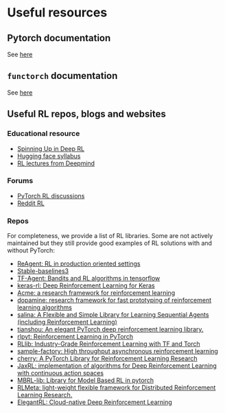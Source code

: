 # Useful resources

## Pytorch documentation
See [here](https://pytorch.org/docs/stable/index.html)

## `functorch` documentation

See [here](https://pytorch.org/functorch/stable/)

## Useful RL repos, blogs and websites

### Educational resource

- [Spinning Up in Deep RL](https://spinningup.openai.com/en/latest/)
- [Hugging face syllabus](https://github.com/huggingface/deep-rl-class)
- [RL lectures from Deepmind](https://www.deepmind.com/learning-resources/reinforcement-learning-lecture-series-2021)

### Forums

- [PyTorch RL discussions](https://discuss.pytorch.org/c/reinforcement-learning/)
- [Reddit RL](https://www.reddit.com/r/reinforcementlearning/)

### Repos

For completeness, we provide a list of RL libraries. Some are not actively maintained but
they still provide good examples of RL solutions with and without PyTorch:
- [ReAgent: RL in production oriented settings](https://github.com/facebookresearch/reagent)
- [Stable-baselines3](https://stable-baselines3.readthedocs.io/en/master/)
- [TF-Agent: Bandits and RL algorithms in tensorflow](https://github.com/tensorflow/agents)
- [keras-rl: Deep Reinforcement Learning for Keras](https://github.com/keras-rl/keras-rl)
- [Acme: a research framework for reinforcement learning](https://github.com/deepmind/acme)
- [dopamine: research framework for fast prototyping of reinforcement learning algorithms](https://github.com/google/dopamine)
- [salina: A Flexible and Simple Library for Learning Sequential Agents (including Reinforcement Learning)](https://github.com/facebookresearch/salina)
- [tianshou: An elegant PyTorch deep reinforcement learning library.](https://github.com/thu-ml/tianshou)
- [rlpyt: Reinforcement Learning in PyTorch](https://github.com/astooke/rlpyt)
- [RLlib: Industry-Grade Reinforcement Learning with TF and Torch](https://github.com/ray-project/ray/tree/master/rllib)
- [sample-factory: High throughput asynchronous reinforcement learning](https://github.com/alex-petrenko/sample-factory)
- [cherry: A PyTorch Library for Reinforcement Learning Research](https://github.com/learnables/cherry)
- [JaxRL: implementation of algorithms for Deep Reinforcement Learning with continuous action spaces](https://github.com/ikostrikov/jaxrl)
- [MBRL-lib: Library for Model Based RL in pytorch](https://github.com/facebookresearch/mbrl-lib)
- [RLMeta: light-weight flexible framework for Distributed Reinforcement Learning Research.](https://github.com/facebookresearch/rlmeta)
- [ElegantRL: Cloud-native Deep Reinforcement Learning](https://github.com/AI4Finance-Foundation/ElegantRL)
